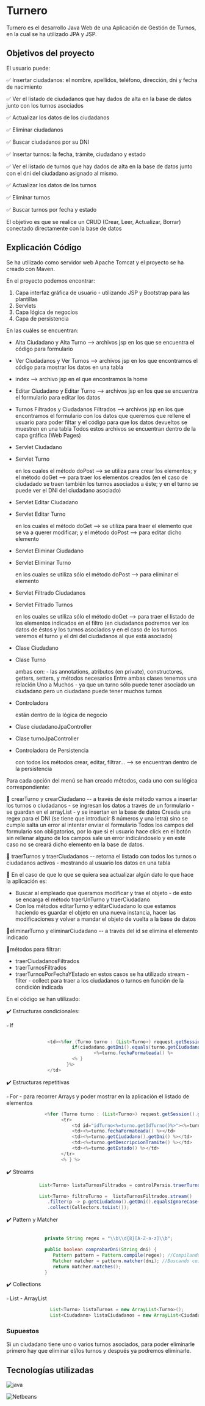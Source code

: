 # Turnero

Turnero es el desarrollo Java Web de una Aplicación de Gestión de Turnos, en la cual se ha utilizado JPA y JSP.

## Objetivos del proyecto

El usuario puede:

✅ Insertar ciudadanos: el nombre, apellidos, teléfono, dirección, dni y fecha de nacimiento

✅ Ver el listado de ciudadanos que hay dados de alta en la base de datos junto con los turnos asociados

✅ Actualizar los datos de los ciudadanos

✅ Eliminar ciudadanos

✅ Buscar ciudadanos por su DNI

✅ Insertar turnos: la fecha, trámite, ciudadano y estado

✅ Ver el listado de turnos que hay dados de alta en la base de datos junto con el dni del ciudadano asignado al mismo.

✅ Actualizar los datos de los turnos

✅ Eliminar turnos

✅ Buscar turnos por fecha y estado

El objetivo es que se realice un CRUD (Crear, Leer, Actualizar, Borrar) conectado directamente con la base de datos

## Explicación Código

Se ha utilizado como servidor web Apache Tomcat y el proyecto se ha creado con Maven.

En el proyecto podemos encontrar:

1. Capa interfaz gráfica de usuario - utilizando JSP y Bootstrap para las plantillas
2. Servlets
3. Capa lógica de negocios
4. Capa de persistencia

En las cuáles se encuentran:

- Alta Ciudadano y Alta Turno --> archivos jsp en los que se encuentra el código para formulario
- Ver Ciudadanos y Ver Turnos --> archivos jsp en los que encontramos el código para mostrar los datos en una tabla
- index --> archivo jsp en el que encontramos la home
- Editar Ciudadano y Editar Turno --> archivos jsp en los que se encuentra el formulario para editar los datos
- Turnos Filtrados y Ciudadanos Filtrados --> archivos jsp en los que encontramos el formulario con los datos que queremos que rellene el usuario para poder filtar y el código para que los datos devueltos se muestren en una tabla
  Todos estos archivos se encuentran dentro de la capa gráfica (Web Pages)

- Servlet Ciudadano
- Servlet Turno

  en los cuales el método doPost --> se utiliza para crear los elementos; y el método doGet --> para traer los elementos creados
  (en el caso de ciudadado se traen también los turnos asociados a éste; y en el turno se puede ver el DNI del ciudadano asociado)

- Servlet Editar Ciudadano
- Servlet Editar Turno

  en los cuales el método doGet --> se utiliza para traer el elemento que se va a querer modificar; y el método doPost --> para editar dicho elemento

- Servlet Eliminar Ciudadano
- Servlet Eliminar Turno

  en los cuales se utiliza sólo el método doPost --> para eliminar el elemento

- Servlet Filtrado Ciudadanos
- Servlet Filtrado Turnos

  en los cuales se utiliza sólo el método doGet --> para traer el listado de los elementos indicados en el filtro
  (en ciudadanos podremos ver los datos de éstos y los turnos asociados y en el caso de los turnos veremos el turno y el dni del ciudadanos al que está asociado)

- Clase Ciudadano
- Clase Turno

  ambas con: - las annotations, atributos (en private), constructores, getters, setters, y métodos necesarios
  Entre ambas clases tenemos una relación Uno a Muchos - ya que un turno sólo puede tener asociado un ciudadano pero un ciudadano puede tener muchos turnos

- Controladora

  están dentro de la lógica de negocio

- Clase ciudadanoJpaController
- Clase turnoJpaController
- Controladora de Persistencia

  con todos los métodos crear, editar, filtrar... --> se encuentran dentro de la persistencia

Para cada opción del menú se han creado métodos, cada uno con su lógica correspondiente:

🔹 crearTurno y crearCiudadano -- a través de éste método vamos a insertar los turnos o ciudadanos - se ingresan los datos a través de un formulario - se guardan en el arrayList - y se insertan en la base de datos
Creada una regex para el DNI (se tiene que introducir 8 números y una letra) sino se cumple salta un error al intentar enviar el formulario
Todos los campos del formulario son obligatorios, por lo que si el usuario hace click en el botón sin rellenar alguno de los campos sale un error indicándoselo y en este caso no se creará dicho elemento en la base de datos.

🔹 traerTurnos y traerCiudadanos -- retorna el listado con todos los turnos o ciudadanos activos - mostrando al usuario los datos en una tabla

🔹 En el caso de que lo que se quiera sea actualizar algún dato lo que hace la aplicación es:

- Buscar al empleado que queramos modificar y trae el objeto - de esto se encarga el método traerUnTurno y traerCiudadano
- Con los métodos editarTurno y editarCiudadano lo que estamos haciendo es guardar el objeto en una nueva instancia, hacer las modificaciones y volver a mandar el objeto de vuelta a la base de datos

🔹eliminarTurno y eliminarCiudadano -- a través del id se elimina el elemento indicado

🔹métodos para filtrar:

- traerCiudadanosFiltrados
- traerTurnosFiltrados
- traerTurnosPorFechaYEstado
  en estos casos se ha utilizado stream - filter - collect para traer a los ciudadanos o turnos en función de la condición indicada

En el código se han utilizado:

✔️ Estructuras condicionales:

▫️ If

```java

               <td><%for (Turno turno : (List<Turno>) request.getSession().getAttribute("listadoTurnos")) {
                        if(ciudadano.getDni().equals(turno.getCiudadano().getDni())) { %>
                                <%=turno.fechaFormateada() %>
                        <% }
                      }%>
               </td>
```

✔️ Estructuras repetitivas

▫️ For - para recorrer Arrays y poder mostrar en la aplicación el listado de elementos

```java
              <%for (Turno turno : (List<Turno>) request.getSession().getAttribute("listadoTurnos")) { %>
                    <tr>
                        <td id="idTurno<%=turno.getIdTurno()%>"><%=turno.getIdTurno() %></td>
                        <td><%=turno.fechaFormateada() %></td>
                        <td><%=turno.getCiudadano().getDni() %></td>
                        <td><%=turno.getDescripcionTramite() %></td>
                        <td><%=turno.getEstado() %></td>
                    </tr>
                    <% } %>
```

✔️ Streams

```java
            List<Turno> listaTurnosFiltrados = controlPersis.traerTurnos();

            List<Turno> filtroTurno =  listaTurnosFiltrados.stream()
               .filter(p -> p.getCiudadano().getDni().equalsIgnoreCase(dni) )
               .collect(Collectors.toList());
```

✔️ Pattern y Matcher

```java

              private String regex = "\\b\\d{8}[A-Z-a-z]\\b";

              public boolean comprobarDni(String dni) {
                 Pattern pattern = Pattern.compile(regex); //Compilando la regex
                 Matcher matcher = pattern.matcher(dni); //Buscando coincidencias
                 return matcher.matches();
              }

```

✔️ Collections

▫️ List - ArrayList

```java
                List<Turno> listaTurnos = new ArrayList<Turno>();
                List<Ciudadano> listaCiudadanos = new ArrayList<Ciudadano>();
```

### Supuestos

Si un ciudadano tiene uno o varios turnos asociados, para poder eliminarle primero hay que eliminar el/los turnos y después ya podremos eliminarle.

## Tecnologías utilizadas

![java](https://github.com/beaperezm/PerezMedelBeatriz_pruebatec1/assets/113792109/6288edf5-8e0f-4beb-9941-b41d3ca33e79)

![Netbeans](https://github.com/beaperezm/PerezMedelBeatriz_pruebatec1/assets/113792109/eeb75421-0e86-43f5-8db5-404b9710006b)
